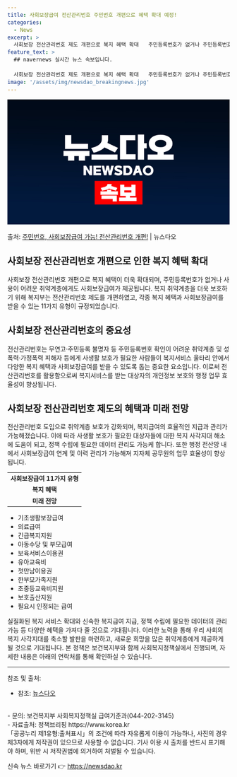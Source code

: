 ```yaml
---
title: 사회보장급여 전산관리번호 주민번호 개편으로 혜택 확대 예정!
categories:
  - News
excerpt: >
  사회보장 전산관리번호 제도 개편으로 복지 혜택 확대   주민등록번호가 없거나 주민등록번호를 사용하기 어려운 …
feature_text: >
  ## navernews 실시간 뉴스 속보입니다.

  사회보장 전산관리번호 제도 개편으로 복지 혜택 확대   주민등록번호가 없거나 주민등록번호를 사용하기 어려운 …
image: '/assets/img/newsdao_breakingnews.jpg'
---
```


![뉴스다오 속보](/assets/img/newsdao_breakingnews.jpg)

<p>출처: <a href="https://newsdao.kr/4581" rel="dofollow">주민번호, 사회보장급여 가능! 전산관리번호 개편!</a> | 뉴스다오</p>

<h2 data-ke-size="size26">사회보장 전산관리번호 개편으로 인한 복지 혜택 확대</h2>
<p data-ke-size="size16">사회보장 전산관리번호 개편으로 복지 혜택이 더욱 확대되며, 주민등록번호가 없거나 사용이 어려운 취약계층에게도 사회보장급여가 제공됩니다. 복지 취약계층을 더욱 보호하기 위해 복지부는 전산관리번호 제도를 개편하였고, 각종 복지 혜택과 사회보장급여를 받을 수 있는 11가지 유형이 규정되었습니다.</p>

<h2 data-ke-size="size26">사회보장 전산관리번호의 중요성</h2>
<p data-ke-size="size16">전산관리번호는 무연고·주민등록 불명자 등 주민등록번호 확인이 어려운 취약계층 및 성폭력·가정폭력 피해자 등에게 사생활 보호가 필요한 사람들이 복지서비스 울타리 안에서 다양한 복지 혜택과 사회보장급여를 받을 수 있도록 돕는 중요한 요소입니다. 이로써 전산관리번호를 활용함으로써 복지서비스를 받는 대상자의 개인정보 보호와 행정 업무 효율성이 향상됩니다.</p>

<h2 data-ke-size="size26">사회보장 전산관리번호 제도의 혜택과 미래 전망</h2>
<p data-ke-size="size16">전산관리번호 도입으로 취약계층 보호가 강화되며, 복지급여의 효율적인 지급과 관리가 가능해졌습니다. 이에 따라 사생활 보호가 필요한 대상자들에 대한 복지 사각지대 해소에 도움이 되고, 정책 수립에 필요한 데이터 관리도 가능케 합니다. 또한 행정 전산망 내에서 사회보장급여 연계 및 이력 관리가 가능해져 지자체 공무원의 업무 효율성이 향상됩니다.</p>

<table>
	<tr>
		<td style="text-align: center; height: 17px;"><b>사회보장급여 11가지 유형</b></td>
	</tr>
	<tr>
		<td style="text-align: center; height: 17px;"><b>복지 혜택</b></td>
	</tr>
	<tr>
		<td style="text-align: center; height: 17px;"><b>미래 전망</b></td>
	</tr>
</table>

<ul>
	<li>기초생활보장급여</li>
	<li>의료급여</li>
	<li>긴급복지지원</li>
	<li>아동수당 및 부모급여</li>
	<li>보육서비스이용권</li>
	<li>유아교육비</li>
	<li>첫만남이용권</li>
	<li>한부모가족지원</li>
	<li>초중등교육비지원</li>
	<li>보호출산지원</li>
	<li>필요시 인정되는 급여</li>
</ul>

<p data-ke-size="size16">실질화된 복지 서비스 확대와 신속한 복지급여 지급, 정책 수립에 필요한 데이터의 관리 가능 등 다양한 혜택을 가져다 줄 것으로 기대됩니다. 이러한 노력을 통해 우리 사회의 복지 사각지대를 축소할 발판을 마련하고, 새로운 희망을 많은 취약계층에게 제공하게 될 것으로 기대됩니다. 본 정책은 보건복지부와 함께 사회복지정책실에서 진행되며, 자세한 내용은 아래의 연락처를 통해 확인하실 수 있습니다.</p>

<hr>

<p data-ke-size="size16"></p>

참조 및 출처:
<br>
- 참조: <a href="https://newsdao.kr/4581">뉴스다오</a>
<br>
- 문의: 보건복지부 사회복지정책실 급여기준과(044-202-3145)
<br>
- 자료출처: 정책브리핑 https://www.korea.kr
<br>
「공공누리 제1유형:출처표시」의 조건에 따라 자유롭게 이용이 가능하나, 사진의 경우 제3자에게 저작권이 있으므로 사용할 수 없습니다. 
기사 이용 시 출처를 반드시 표기해야 하며, 위반 시 저작권법에 의거하여 처벌될 수 있습니다. 

신속 뉴스 바로가기 👉 <a href="https://newsdao.kr" rel="dofollow">https://newsdao.kr</a>


